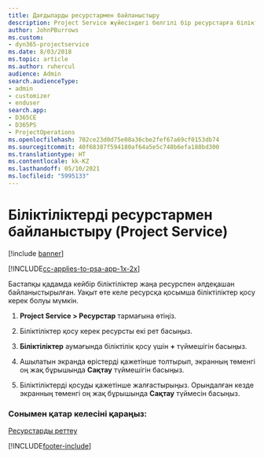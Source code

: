 ```yaml
---
title: Дағдыларды ресурстармен байланыстыру
description: Project Service жүйесіндегі белгілі бір ресурстарға біліктіліктерді байланыстыру жолы
author: JohnPBurrows
ms.custom:
- dyn365-projectservice
ms.date: 8/03/2018
ms.topic: article
ms.author: ruhercul
audience: Admin
search.audienceType:
- admin
- customizer
- enduser
search.app:
- D365CE
- D365PS
- ProjectOperations
ms.openlocfilehash: 702ce23d0d75e08a36cbe2fef67a69cf0153db74
ms.sourcegitcommit: 40f68387f594180af64a5e5c748b6efa188bd300
ms.translationtype: HT
ms.contentlocale: kk-KZ
ms.lasthandoff: 05/10/2021
ms.locfileid: "5995133"
---
```

# <a name="associate-skills-with-resources-project-service"></a>Біліктіліктерді ресурстармен байланыстыру (Project Service)

[!include [banner](../includes/psa-now-project-operations.md)]

[!INCLUDE[cc-applies-to-psa-app-1x-2x](../includes/cc-applies-to-psa-app-1x-2x.md)]

Бастапқы қадамда кейбір біліктіліктер жаңа ресурспен әлдеқашан байланыстырылған. Уақыт өте келе ресурсқа қосымша біліктіліктер қосу керек болуы мүмкін.  
  
1.  **Project Service > Ресурстар** тармағына өтіңіз.  
  
2.  Біліктіліктер қосу керек ресурсты екі рет басыңыз.  
  
3.  **Біліктіліктер** аумағында біліктілік қосу үшін **+** түймешігін басыңыз.  
  
4.  Ашылатын экранда өрістерді қажетінше толтырып, экранның төменгі оң жақ бұрышында **Сақтау** түймешігін басыңыз.  
  
5.  Біліктіліктерді қосуды қажетінше жалғастырыңыз. Орындалған кезде экранның төменгі оң жақ бұрышында **Сақтау** түймесін басыңыз.  
  
### <a name="see-also"></a>Сонымен қатар келесіні қараңыз:  
 [Ресурстарды реттеу](../psa/set-up-resources.md)


[!INCLUDE[footer-include](../includes/footer-banner.md)]